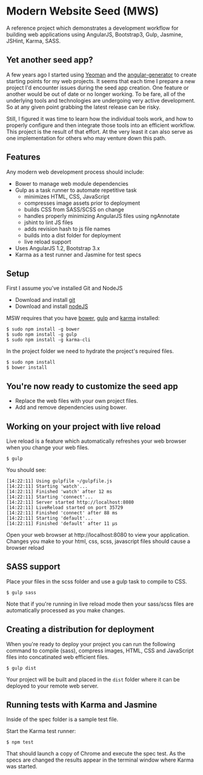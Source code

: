 # Modern Website Seed (MWS)

A reference project which demonstrates a development workflow for building web applications using AngularJS, Bootstrap3, Gulp, Jasmine, JSHint, Karma, SASS.

## Yet another seed app?

A few years ago I started using [Yeoman](http://yeoman.io/) and the [angular-generator](generator-angular) to create starting points for my web projects. It seems that each time I prepare a new project I'd encounter issues during the seed app creation. One feature or another would be out of date or no longer working.  To be fare, all of the underlying tools and technologies are undergoing very active development. So at any given point grabbing the latest release can be risky.

Still, I figured it was time to learn how the individual tools work, and how to properly configure and then integrate those tools into an efficient workflow. This project is the result of that effort. At the very least it can also serve as one implementation for others who may venture down this path.

## Features

Any modern web development process should include:  

* Bower to manage web module dependencies
* Gulp as a task runner to automate repetitive task
    * minimizes HTML, CSS, JavaScript
    * compresses image assets prior to deployment
    * builds CSS from SASS/SCSS on change
    * handles properly minimizing AngularJS files using ngAnnotate
    * jshint to lint JS files
    * adds revision hash to js file names
    * builds into a dist folder for deployment
    * live reload support
* Uses AngularJS 1.2, Bootstrap 3.x 
* Karma as a test runner and Jasmine for test specs
 
## Setup

First I assume you've installed Git and NodeJS

* Download and install [git](http://git-scm.com/downloads)
* Download and install [nodeJS](http://nodejs.org/download/)

MSW requires that you have [bower](http://bower.io/), [gulp](http://gulpjs.com) and [karma](http://karma-runner.github.io) installed:

    $ sudo npm install -g bower 
    $ sudo npm install -g gulp
    $ sudo npm install -g karma-cli
     
In the project folder we need to hydrate the project's required files.
   
    $ sudo npm install
    $ bower install

## You're now ready to customize the seed app

* Replace the web files with your own project files.  
* Add and remove dependencies using bower.


## Working on your project with live reload

Live reload is a feature which automatically refreshes your web browser when you change your web files.
 
    $ gulp

You should see:
    
    [14:22:11] Using gulpfile ~/gulpfile.js
    [14:22:11] Starting 'watch'...
    [14:22:11] Finished 'watch' after 12 ms
    [14:22:11] Starting 'connect'...
    [14:22:11] Server started http://localhost:8080
    [14:22:11] LiveReload started on port 35729
    [14:22:11] Finished 'connect' after 88 ms
    [14:22:11] Starting 'default'...
    [14:22:11] Finished 'default' after 11 μs

Open your web browser at http://localhost:8080 to view your application. Changes you make to your html, css, scss, javascript files should cause a browser reload 

## SASS support

Place your files in the scss folder and use a gulp task to compile to CSS.

	$ gulp sass
	
Note that if you're running in live reload mode then your sass/scss files are automatically processed as you make changes.

## Creating a distribution for deployment

When you're ready to deploy your project you can run the following command to compile (sass), compress images, HTML, CSS and JavaScript files into concatinated web efficient files.

	$ gulp dist

Your project will be built and placed in the `dist` folder where it can be deployed to your remote web server.

## Running tests with Karma and Jasmine

Inside of the spec folder is a sample test file. 

Start the Karma test runner:

    $ npm test

That should launch a copy of Chrome and execute the spec test. As the specs are changed the results appear in the terminal window where Karma was started.

